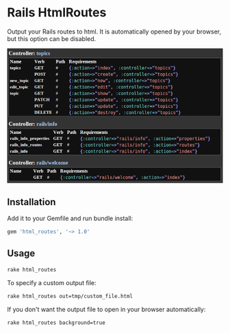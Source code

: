 Rails HtmlRoutes
================

Output your Rails routes to html.  It is automatically opened by your browser, but this option can be disabled.

![HTML Routes](./example.png "HtmlRoutes")

## Installation

Add it to your Gemfile and run bundle install:

```ruby
gem 'html_routes', '~> 1.0'
```

## Usage

```bash
rake html_routes
```

To specify a custom output file:

```bash
rake html_routes out=tmp/custom_file.html
```

If you don't want the output file to open in your browser automatically:

```bash
rake html_routes background=true
```